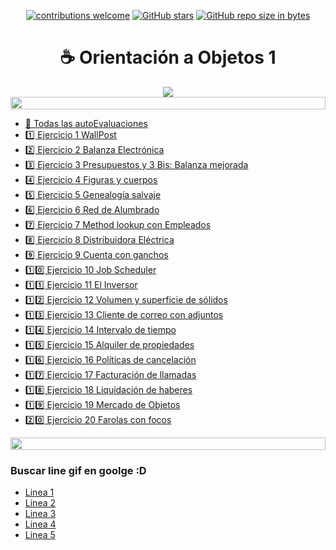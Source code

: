 <div align="center">

[![contributions welcome](https://img.shields.io/badge/contributions-welcome-brightgreen.svg?style=flat)](https://github.com/Nomadiix/OO1)
[![GitHub stars](https://img.shields.io/github/stars/Nomadiix/OO1)](https://github.com/FabianMartinez1234567/OO1/stargazers/)
[![GitHub repo size in bytes](https://img.shields.io/github/repo-size/Nomadiix/OO1)](https://github.com/Nomadiix/OO1)
 </div>

<h1 align="center"> ☕ Orientación a Objetos 1</h1>

<div align="center">
  <img src="https://media.giphy.com/media/10I54Pr7nbGrAs/giphy.gif"/>
 </div>

<img src= 'https://i.gifer.com/origin/8c/8cd3f1898255c045143e1da97fbabf10_w200.gif' height="20" width="100%"> 



- [📝 Todas las autoEvaluaciones](/Documentos/autoevaluaciones.md)
- [1️⃣ Ejercicio 1 WallPost](/Documentos/Ejercicio1.md)
- [2️⃣ Ejercicio 2 Balanza Electrónica](/Documentos/Ejercicio2.md)
- [3️⃣ Ejercicio 3 Presupuestos y 3 Bis: Balanza mejorada](/Documentos/Ejercicio3.md)
- [4️⃣ Ejercicio 4 Figuras y cuerpos](/Documentos/Ejercicio4.md)
- [5️⃣ Ejercicio 5 Genealogía salvaje](/Documentos/Ejercicio5.md)
- [6️⃣ Ejercicio 6 Red de Alumbrado](/Documentos/Ejercicio6.md)
- [7️⃣ Ejercicio 7 Method lookup con Empleados](/Documentos/Ejercicio7.md)
- [8️⃣ Ejercicio 8 Distribuidora Eléctrica](/Documentos/Ejercicio8.md)
- [9️⃣ Ejercicio 9 Cuenta con ganchos](/Documentos/Ejercicio9.md)
- [1️⃣0️⃣ Ejercicio 10 Job Scheduler](/Documentos/Ejercicio10.md)
- [1️⃣1️⃣ Ejercicio 11 El Inversor](/Documentos/Ejercicio11.md)
- [1️⃣2️⃣ Ejercicio 12 Volumen y superficie de sólidos](/Documentos/Ejercicio12.md)
- [1️⃣3️⃣ Ejercicio 13 Cliente de correo con adjuntos](/Documentos/Ejercicio13.md)
- [1️⃣4️⃣ Ejercicio 14 Intervalo de tiempo](/Documentos/Ejercicio14.md)
- [1️⃣5️⃣ Ejercicio 15 Alquiler de propiedades](/Documentos/Ejercicio15.md)
- [1️⃣6️⃣ Ejercicio 16 Políticas de cancelación](/Documentos/Ejercicio16.md)
- [1️⃣7️⃣ Ejercicio 17 Facturación de llamadas](/Documentos/Ejercicio17.md)
- [1️⃣8️⃣ Ejercicio 18 Liquidación de haberes](/Documentos/Ejercicio18.md)
- [1️⃣9️⃣ Ejercicio 19 Mercado de Objetos](/Documentos/Ejercicio19.md)
- [2️⃣0️⃣ Ejercicio 20 Farolas con focos](/Documentos/Ejercicio20.md)









<img src= 'https://i.gifer.com/origin/8c/8cd3f1898255c045143e1da97fbabf10_w200.gif' height="20" width="100%">

### Buscar line gif en goolge :D

- [Linea 1](https://imgur.com/gallery/c1n8sZc)
- [Linea 2](https://imgur.com/gallery/F81FlkE)
- [Linea 3](https://imgur.com/gallery/I1VpMnc)
- [Linea 4](https://imgur.com/gallery/lyJErkk)
- [Linea 5](https://imgur.com/gallery/opmdOYK)



